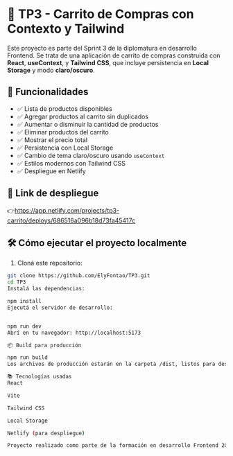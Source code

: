 # 🛒 TP3 - Carrito de Compras con Contexto y Tailwind

Este proyecto es parte del Sprint 3 de la diplomatura en desarrollo Frontend. Se trata de una aplicación de carrito de compras construida con **React**, **useContext**, y **Tailwind CSS**, que incluye persistencia en **Local Storage** y modo **claro/oscuro**.



## 🎯 Funcionalidades

- ✅ Lista de productos disponibles
- ✅ Agregar productos al carrito sin duplicados
- ✅ Aumentar o disminuir la cantidad de productos
- ✅ Eliminar productos del carrito
- ✅ Mostrar el precio total
- ✅ Persistencia con Local Storage
- ✅ Cambio de tema claro/oscuro usando `useContext`
- ✅ Estilos modernos con Tailwind CSS
- ✅ Despliegue en Netlify



## 🚀 Link de despliegue

👉https://app.netlify.com/projects/tp3-carrito/deploys/686516a096b18d73fa45417c



## 🛠️ Cómo ejecutar el proyecto localmente

1. Cloná este repositorio:

```bash
git clone https://github.com/ElyFontao/TP3.git
cd TP3
Instalá las dependencias:

npm install
Ejecutá el servidor de desarrollo:


npm run dev
Abrí en tu navegador: http://localhost:5173

📦 Build para producción

npm run build
Los archivos de producción estarán en la carpeta /dist, listos para desplegar.

📚 Tecnologías usadas
React

Vite

Tailwind CSS

Local Storage

Netlify (para despliegue)

Proyecto realizado como parte de la formación en desarrollo Frontend 2025 ✨


